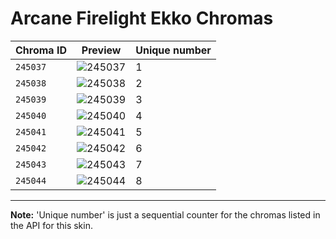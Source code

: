 # Arcane Firelight Ekko Chromas

| Chroma ID | Preview | Unique number |
|---|---|---|
| `245037` | ![245037](https://raw.communitydragon.org/latest/plugins/rcp-be-lol-game-data/global/default/v1/champion-chroma-images/245/245037.png) | 1 |
| `245038` | ![245038](https://raw.communitydragon.org/latest/plugins/rcp-be-lol-game-data/global/default/v1/champion-chroma-images/245/245038.png) | 2 |
| `245039` | ![245039](https://raw.communitydragon.org/latest/plugins/rcp-be-lol-game-data/global/default/v1/champion-chroma-images/245/245039.png) | 3 |
| `245040` | ![245040](https://raw.communitydragon.org/latest/plugins/rcp-be-lol-game-data/global/default/v1/champion-chroma-images/245/245040.png) | 4 |
| `245041` | ![245041](https://raw.communitydragon.org/latest/plugins/rcp-be-lol-game-data/global/default/v1/champion-chroma-images/245/245041.png) | 5 |
| `245042` | ![245042](https://raw.communitydragon.org/latest/plugins/rcp-be-lol-game-data/global/default/v1/champion-chroma-images/245/245042.png) | 6 |
| `245043` | ![245043](https://raw.communitydragon.org/latest/plugins/rcp-be-lol-game-data/global/default/v1/champion-chroma-images/245/245043.png) | 7 |
| `245044` | ![245044](https://raw.communitydragon.org/latest/plugins/rcp-be-lol-game-data/global/default/v1/champion-chroma-images/245/245044.png) | 8 |

---

**Note:** 'Unique number' is just a sequential counter for the chromas listed in the API for this skin.